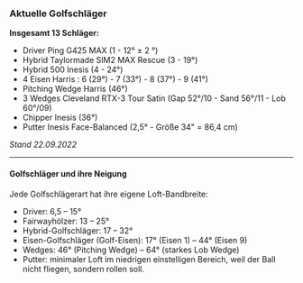 ### Aktuelle Golfschläger

**Insgesamt 13 Schläger:**  

* Driver Ping G425 MAX (1 - 12° ± 2 °)
* Hybrid Taylormade SIM2 MAX Rescue (3 - 19°)
* Hybrid 500 Inesis (4 - 24°)
* 4 Eisen Harris : 6 (29°) - 7 (33°) - 8 (37°) - 9 (41°)
* Pitching Wedge Harris (46°)
* 3 Wedges Cleveland RTX-3 Tour Satin (Gap 52°/10 - Sand 56°/11 - Lob 60°/09)
* Chipper Inesis (36°)
* Putter Inesis Face-Balanced (2,5° - Größe 34" = 86,4 cm)


_Stand 22.09.2022_    

   ---   


#### Golfschläger und ihre Neigung

Jede Golfschlägerart hat ihre eigene Loft-Bandbreite:    

* Driver: 6,5 – 15°
* Fairwayhölzer: 13 – 25°
* Hybrid-Golfschläger: 17 – 32°
* Eisen-Golfschläger (Golf-Eisen): 17° (Eisen 1) – 44° (Eisen 9)
* Wedges: 46° (Pitching Wedge) – 64° (starkes Lob Wedge)
* Putter: minimaler Loft im niedrigen einstelligen Bereich, weil der Ball nicht fliegen,  sondern rollen soll.
